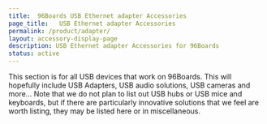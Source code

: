 ```yaml
---
title:  96Boards USB Ethernet adapter Accessories
page_title:   USB Ethernet adapter Accessories
permalink: /product/adapter/
layout: accessory-display-page
description: USB Ethernet adapter Accessories for 96Boards
status: active
---
```

This section is for all USB devices that work on 96Boards. This will hopefully include USB Adapters, USB audio solutions, USB cameras and more… Note that we do not plan to list out USB hubs or USB mice and keyboards, but if there are particularly innovative solutions that we feel are worth listing, they may be listed here or in miscellaneous.
